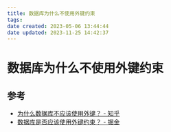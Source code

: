 ```yaml
---
title: 数据库为什么不使用外键约束
tags: 
date created: 2023-05-06 13:44:44
date updated: 2023-11-25 14:42:37
---
```


# 数据库为什么不使用外键约束

## 参考

- [为什么数据库不应该使用外键？ - 知乎](https://zhuanlan.zhihu.com/p/252840511)
- [数据库是否应该使用外键约束？ - 掘金](https://juejin.cn/post/7177534316396691512)
